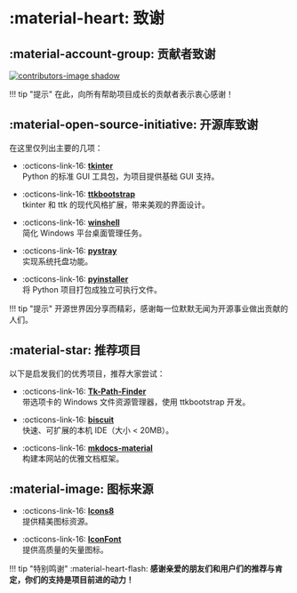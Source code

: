 # :material-heart: 致谢

## :material-account-group: 贡献者致谢

<a href="https://github.com/pyheight/ttk-file-explorer/graphs/contributors">
<img src="https://contrib.rocks/image?repo=pyheight/ttk-file-explorer" alt="contributors-image shadow">
</a>

!!! tip "提示"
	在此，向所有帮助项目成长的贡献者表示衷心感谢！

## :material-open-source-initiative: 开源库致谢

在这里仅列出主要的几项：

<div class="grid cards" markdown>

- :octicons-link-16: [**tkinter**](https://docs.python.org/3/library/tkinter.html)  
Python 的标准 GUI 工具包，为项目提供基础 GUI 支持。

- :octicons-link-16: [**ttkbootstrap**](https://github.com/israel-dryer/ttkbootstrap)  
tkinter 和 ttk 的现代风格扩展，带来美观的界面设计。

- :octicons-link-16: [**winshell**](https://github.com/tjguk/winshell)  
简化 Windows 平台桌面管理任务。

- :octicons-link-16: [**pystray**](https://github.com/moses-palmer/pystray)  
实现系统托盘功能。

- :octicons-link-16: [**pyinstaller**](https://github.com/pyinstaller/pyinstaller)  
将 Python 项目打包成独立可执行文件。

</div>

!!! tip "提示"
	开源世界因分享而精彩，感谢每一位默默无闻为开源事业做出贡献的人们。

## :material-star: 推荐项目

以下是启发我们的优秀项目，推荐大家尝试：

<div class="grid cards" markdown>

- :octicons-link-16: [**Tk-Path-Finder**](https://github.com/domhnallmorr/Tk-Path-Finder)  
带选项卡的 Windows 文件资源管理器，使用 ttkbootstrap 开发。

- :octicons-link-16: [**biscuit**](https://github.com/tomlin7/biscuit)  
快速、可扩展的本机 IDE（大小 < 20MB）。

- :octicons-link-16: [**mkdocs-material**](https://github.com/squidfunk/mkdocs-material)  
构建本网站的优雅文档框架。

</div>

## :material-image: 图标来源

<div class="grid cards" markdown>

- :octicons-link-16: [**Icons8**](https://icons8.com)  
提供精美图标资源。

- :octicons-link-16: [**IconFont**](https://www.iconfont.cn)  
提供高质量的矢量图标。

</div>

!!! tip "特别鸣谢"
	:material-heart-flash: **感谢亲爱的朋友们和用户们的推荐与肯定，你们的支持是项目前进的动力！**
